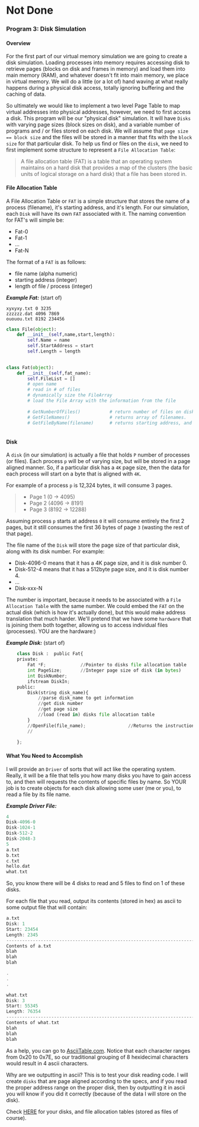 # Not Done
### Program 3: Disk Simulation

#### Overview

For the first part of our virtual memory simulation we are going to create a disk simulation. Loading processes into memory requires accessing disk to retrieve pages (blocks on disk and frames in memory) and load them into main memory (RAM), and whatever doesn't fit into main memory, we place in virtual memory. We will do a little (or a lot of) hand waving at what really happens during a physical disk access, totally ignoring buffering and the caching of data. 

So ultimately we would like to implement a two level Page Table to map virtual addresses into physical addresses, however, we need to first access a disk. This program will be our "physical disk" simulation. It will have `Disks` with varying page sizes (block sizes on disk),  and a variable number of programs and / or files stored on each disk. We will assume that `page size == block size` and the files will be stored in a manner that fits with the `block size` for that particular disk. To help us find or files on the `disk`, we need to first implement some structure to represent a `File Allocation Table`:
>A file allocation table (FAT) is a table that an operating system maintains on a hard disk that provides a map of the clusters (the basic units of logical storage on a hard disk) that a file has been stored in.

#### File Allocation Table

A File Allocation Table or `FAT` is a simple structure that stores the name of a process (filename), it's starting address, and it's length. For our simulation, each `Disk` will have its own `FAT` associated with it. The naming convention for FAT's will simple be:
- Fat-0
- Fat-1
- ...
- Fat-N

The format of a `FAT` is as follows:
- file name (alpha numeric)
- starting address (integer)
- length of file / process (integer)

***Example Fat:*** (start of)

```
xyxyxy.txt 0 3235
zzzzzz.dat 4096 7869
ououou.txt 8192 234456
```

```python
class File(object):
    def __init__(self,name,start,length):
        self.Name = name
        self.StartAddress = start
        self.Length = length

    
class Fat(object):
    def __init__(self,fat_name):
        self.FileList = []
        # open name
        # read in # of files
        # dynamically size the FileArray
        # load the File Array with the information from the file
            
        # GetNumberOfFiles()           # return number of files on disk.
        # GetFileNames()               # returns array of filenames.
        # GetFileByName(filename)      # returns starting address, and length of file (or just a struct File with everything is ok).
        
```

#### Disk

A `disk` (in our simulation) is actually a file that holds `P` number of processes (or files). Each process `p` will be of varying size, but will be stored in a page aligned manner. So, if a particular disk has a `4K` page size, then the data for each process will start on a byte that is aligned with `4K`.

For example of a process `p` is 12,324 bytes, it will consume 3 pages. 
>
>- Page 1 (0    -> 4095)
>- Page 2 (4096 -> 8191)
>- Page 3 (8192 -> 12288)

Assuming process `p` starts at address `0` it will consume entirely the first 2 pages, but it still consumes the first 36 bytes of page `3` (wasting the rest of that page). 

The file name of the `Disk` will store the page size of that particular disk, along with its disk number. For example:

- Disk-4096-0     means that it has a 4K page size, and it is disk number 0.
- Disk-512-4   means that it has a 512byte page size, and it is disk number 4.
- ...
- Disk-xxx-N

The number is important, because it needs to be associated with a `File Allocation Table` with the same number. We could embed the `FAT` on the actual disk (which is how it's actually done), but this would make address translation that much harder. We'll pretend that we have some `hardware` that is joining them both together, allowing us to access individual files (processes). YOU are the hardware:)

***Example Disk:*** (start of)

```python
    class Disk :  public Fat{
    private:
        Fat *F;             //Pointer to disks file allocation table
        int PageSize;       //Integer page size of disk (in bytes)
        int DiskNumber;
        ifstream DiskIn;
    public:
        Disk(string disk_name){
            //parse disk_name to get information
            //get disk number
            //get page size
            //load (read in) disks file allocation table
        }
        //OpenFile(file_name);                //Returns the instructions from start to start+length of file_name
        //
        
    };
```


#### What You Need to Accomplish

I will provide an `Driver` of sorts that will act like the operating system.  Really, it will be a file that tells you how many disks you have to gain access to, and then will requests the contents of specific files by name. So YOUR job is to create objects for each disk allowing some user (me or you), to read a file by its file name. 


***Example Driver File:***

```cpp
4
Disk-4096-0
Disk-1024-1
Disk-512-2
Disk-2048-3
5
a.txt
b.txt
c.txt
hello.dat
what.txt
```

So, you know there will be 4 disks to read and 5 files to find on 1 of these disks.

For each file that you read, output its contents (stored in hex) as ascii to some output file that will contain:

```cpp
a.txt 
Disk: 1
Start: 23454
Length: 2345
----------------------------------------------------------------------------------------------------------------
Contents of a.txt
blah
blah
blah

.
.
.

what.txt 
Disk: 3
Start: 55345
Length: 76354
----------------------------------------------------------------------------------------------------------------
Contents of what.txt
blah
blah
blah

```

As a help, you can go to [AsciiTable.com](http://www.asciitable.com/). Notice that each character ranges from  0x20 to 0x7E, so our traditional grouping of 8 hexidecimal characters would result in 4 ascii characters.

Why are we outputting in ascii? This is to test your disk reading code. I will create `disks` that are page aligned according to the specs, and if you read the proper address range on the proper disk, then by outputting it in ascii you will know if you did it correctly (because of the data I will store on the disk).

Check [HERE](http://cs.mwsu.edu/~terry/courses/5133/project2_files/) for your disks, and file allocation tables (stored as files of course). 
